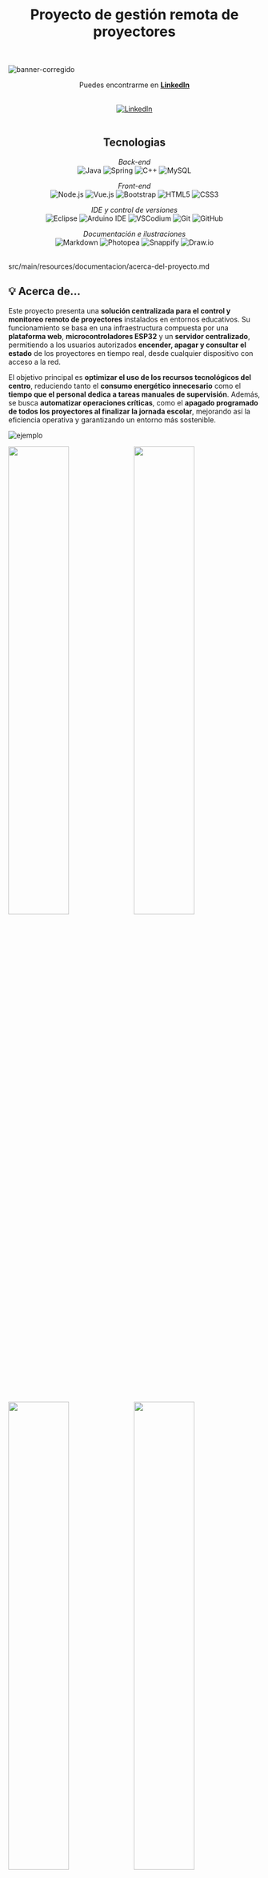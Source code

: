 <div align="center">
<h1> Proyecto de gestión remota de proyectores </h1>
</div>
<br/>

![banner-corregido](https://github.com/user-attachments/assets/db515377-2754-4fdd-83db-1a20e69eea94)

   
<div align="center">
Puedes encontrarme en <a href="https://www.linkedin.com/in/jason-david-gianmoena-959195310/"><strong>LinkedIn</strong></a>
</div>

   <br/>


<p align="center">
<a href="https://www.linkedin.com/in/jason-david-gianmoena-959195310/"> 
<img src="https://img.shields.io/badge/-Jason_David_Gianmoena-blue?style=flat-square&logo=Linkedin&logoColor=white&link=https://www.linkedin.com/in/jason-david-gianmoena-959195310/" alt="LinkedIn">
</a>
   
<br/>
<br/>
   
<div align="center">
<h2>Tecnologias</h2>
   
*Back-end*   
![Java](https://img.shields.io/badge/java-%23ED8B00.svg?style=for-the-badge&logo=openjdk&logoColor=white) 
![Spring](https://img.shields.io/badge/spring-%236DB33F.svg?style=for-the-badge&logo=spring&logoColor=white) 
![C++](https://img.shields.io/badge/C++-00599C.svg?style=for-the-badge&logo=c%2B%2B&logoColor=white) 
![MySQL](https://img.shields.io/badge/mysql-4479A1.svg?style=for-the-badge&logo=mysql&logoColor=white)

</div>
<div align="center">
   
*Front-end*   
![Node.js](https://img.shields.io/badge/node.js-339933.svg?style=for-the-badge&logo=nodedotjs&logoColor=white) 
![Vue.js](https://img.shields.io/badge/vuejs-%2335495e.svg?style=for-the-badge&logo=vuedotjs&logoColor=%234FC08D) 
![Bootstrap](https://img.shields.io/badge/bootstrap-%238511FA.svg?style=for-the-badge&logo=bootstrap&logoColor=white) 
![HTML5](https://img.shields.io/badge/html5-%23E34F26.svg?style=for-the-badge&logo=html5&logoColor=white) 
![CSS3](https://img.shields.io/badge/css3-%231572B6.svg?style=for-the-badge&logo=css3&logoColor=white) 
</div>

<div align="center">
   
*IDE y control de versiones*   
![Eclipse](https://img.shields.io/badge/Eclipse-FE7A16.svg?style=for-the-badge&logo=Eclipse&logoColor=white) ![Arduino IDE](https://img.shields.io/badge/arduino%20ide-00979D.svg?style=for-the-badge&logo=arduino&logoColor=white) ![VSCodium](https://img.shields.io/badge/codium-2f3241.svg?style=for-the-badge&logo=vscodium&logoColor=white) ![Git](https://img.shields.io/badge/git-%23F05033.svg?style=for-the-badge&logo=git&logoColor=white)
![GitHub](https://img.shields.io/badge/github-%23121011.svg?style=for-the-badge&logo=github&logoColor=white) 

*Documentación e ilustraciones*   
![Markdown](https://img.shields.io/badge/markdown-000000.svg?style=for-the-badge&logo=markdown&logoColor=white) ![Photopea](https://img.shields.io/badge/Photopea-18A497?style=for-the-badge&logo=photopea&logoColor=white) ![Snappify](https://img.shields.io/badge/Snappify-9146FF?style=for-the-badge&logo=data:image/svg+xml;base64,PHN2ZyBmaWxsPSIjZmZmIiB2aWV3Qm94PSIwIDAgMzIgMzIiIHhtbG5zPSJodHRwOi8vd3d3LnczLm9yZy8yMDAwL3N2ZyI+PHBhdGggZD0iTTExLjEyIDIyLjA4YTEuNzEgMS43MSAwIDAgMS0xLjcyLTIuOTlsNy45LTQuNzVhMS43MiAxLjcyIDAgMCAxIDIuNTUgMS41NHY5LjVsLTcuOS00Ljc1eiIvPjxwYXRoIGQ9Ik0yMy42MyAxMC4zYTEuNzIgMS43MiAwIDAgMSAxLjcyIDIuOTlsLTcuOSAxLjc1YTEuNzEgMS43MSAwIDAgMS0yLjU1LTEuNTR2LTkuNWw3LjkgMS43NXoiLz48L3N2Zz4=&logoColor=white) ![Draw.io](https://img.shields.io/badge/Draw.io-F08705?style=for-the-badge&logo=diagramsdotnet&logoColor=white)

</div>

<br/>src/main/resources/documentacion/acerca-del-proyecto.md
<br/>

## 💡 Acerca de...
Este proyecto presenta una **solución centralizada para el control y monitoreo remoto de proyectores** instalados en entornos educativos. Su funcionamiento se basa en una infraestructura compuesta por una **plataforma web**, **microcontroladores ESP32** y un **servidor centralizado**, permitiendo a los usuarios autorizados **encender, apagar y consultar el estado** de los proyectores en tiempo real, desde cualquier dispositivo con acceso a la red.
   
El objetivo principal es **optimizar el uso de los recursos tecnológicos del centro**, reduciendo tanto el **consumo energético innecesario** como el **tiempo que el personal dedica a tareas manuales de supervisión**. Además, se busca **automatizar operaciones críticas**, como el **apagado programado de todos los proyectores al finalizar la jornada escolar**, mejorando así la eficiencia operativa y garantizando un entorno más sostenible.

![ejemplo](https://github.com/user-attachments/assets/9aadb661-e7f1-4a89-b2ff-a5681175123a)


<img width="49%" src="https://github.com/user-attachments/assets/65e12568-8fa5-49bf-95b9-5a482a166a2f" >

<img width="49%" src="https://github.com/user-attachments/assets/43f9b071-fd90-458c-a938-e9a66e1a9db0" >

<img width="49%" src="https://github.com/user-attachments/assets/3729ec60-c67d-47dc-ac73-04d198138ead" >

<img width="49%" src="https://github.com/user-attachments/assets/0bb85f3f-98d5-4ff7-a999-f1f9622e124b" >

</p>

<!--
# 🍀 Antes de comenzar...
¡Hola!   
Bienvenido a mi repositorio.    
Mi nombre es **Jason**, y puedes encontrarme en [LinkedIn](https://www.linkedin.com/in/jason-david-gianmoena-959195310/).

Este proyecto representa mi Trabajo de Fin de Ciclo para el grado de **Desarrollo de Aplicaciones Multiplataforma**. En él, he querido aplicar y consolidar muchos de los conocimientos adquiridos a lo largo de mi formación y mi aventura en el mundo de la tecnología.

**Aquí podrás encontrar:** 
- El desarrollo de un servidor en `Java` utilizando el `framework Spring Boot`.
- La configuración de un microcontrolador `ESP32` codificado en `C++ Arduino Flavour` que se comunica y trabaja en sincronía con dicho servidor.
- Gran parte de la documentación técnica que he ido generando durante el proceso de investigación y desarrollo.

>[!IMPORTANT]
>La mayoría de las imágenes que encontrarás aquí, así como las explicaciones de los conceptos tratados, han sido elaboradas por mí.
>Si detectas algún error, ya sea en las ilustraciones o en los textos, no dudes en hacérmelo saber. ¡Estaré encantado de corregirlo y mejorar la documentación con tu ayuda!
-->
       
<br/>

---

<!--   
# 📚 Índice
Este índice interactivo contiene enlaces directos a su sección específica. Para utilizarlo, selecciona el apartado al que quieres llegar y obten así una rápida y cómoda lectura.

  
1. [👋 Introducción](#introduccion)     
2. [📑 Descripción del Proyecto](#descripción-del-proyecto)  
   - [Componentes](#componentes)  
   - [Objetivos](#objetivos)  
   - [Funcionamiento General](#funcionamiento-general)  
3. [🛠️ Arquitectura y flujo de operaciones logicas](#detalles-tecnicos-y-funcionales)  
   - [Funcionamiento del Sistema](#funcionamiento-del-sistema)  
   - [Orden de Operaciones](#orden-de-operaciones)  
4. [🛢️ Esquema de Información de Base de Datos](#esquema)  
   - [Tablas del Sistema](#tablas)  
   - [Relaciones del Sistema](#relaciones-sistema)  
5. [🎨 Interfaz Gráfica y Roles de Usuario](#interfaz)  
   - [Roles de Usuario](#administrador)  
   - [Diseño Actual de la Interfaz](#diseño-actual-de-la-interfaz)  
6. [📡 Documentación API REST - Gestión Remota de Proyectores](#api-rest)  
   - [Controlador ProjectorRemoteAgentController](#projectorremoteagentcontroller)  
   - [Controlador ProjectorCommonsController](#projectorcommonscontroller)  
   - [Conmtrolador ProjectorAdminController](#projectoradmincontroller)  
7. [🧰 Hardware Especial - Microcontroladores y Módulos Añadidos](#hardware-especial)  
   - [ESP32 - Placa Principal](#esp32)  
   - [Convertidor RS232 a TTL](#rs232)  
   - [Módulo MicroSD SPI](#microsd)  
   - [Esquema de Conexión de Componentes](#esquema-de-conexion)  
   - [📌 Configuración Puerto RS232](#configuración-rs232)  
   - [📌 Configuración Módulo MicroSD SPI](#configuración-spi)
8. [📤 Carga de datos al servidor.](#carga-datos-servidor)

<br/>
 -->
<!--
<div align="center">   
   
  # 🎯 Introducción
</div>



En el **IES Jándula**, numerosos espacios como aulas, salas de conferencias y el auditorio están equipados con proyectores audiovisuales montados en el techo. La gran cantidad de estos dispositivos hace que su supervisión manual resulte ineficiente, demandando tiempo y esfuerzo tanto del profesorado como del personal administrativo.

Actualmente, el control de encendido y apagado se realiza mediante mandos a distancia de radiofrecuencia o infrarrojos, dependiendo del modelo. Esta solución presenta múltiples limitaciones: la pérdida de un mando puede dejar inoperativo un proyector durante días o semanas, afectando directamente la continuidad de las clases y, en consecuencia, la calidad de la enseñanza.

Además, la incertidumbre sobre si un proyector ha quedado encendido obliga al personal a recorrer físicamente las aulas para comprobarlo, lo que genera una pérdida de tiempo y un consumo energético innecesario.

<div align="center"> 
   
 ### 🚀 ¿Por qué este proyecto?
</div>

Este proyecto nace como respuesta a estos desafíos. Su objetivo es **centralizar y automatizar la gestión de los proyectores** del centro educativo mediante una plataforma web intuitiva y accesible. A través de esta solución:

- Un **cliente web** permite a los usuarios enviar órdenes con un solo clic.
- Un **servidor centralizado** se encarga de procesar las solicitudes y coordinar la comunicación.
- **Microcontroladores ESP32**, instalados junto a cada proyector, ejecutan las acciones correspondientes (encender, apagar, reportar estado).

![image](https://github.com/user-attachments/assets/f63f3abd-5990-4926-be60-a3fbe36e410d)

De esta forma, cualquier docente autorizado podrá controlar uno o varios proyectores desde su dispositivo, de forma **rápida, cómoda y remota**, sin necesidad de desplazarse ni depender de mandos físicos.



   
<div align="center">   

<br/>

<br/>

<br/>

-->
   
# 📌 Tabla de contenidos. 
</div>
<!-- En esta tabla encontrarás acceso a documentos que explican distintos aspectos del proyecto, tanto a nivel técnico como general. Cada sección incluye un enlace directo al documento correspondiente. 
<br/>
<br/>
-->

**ℹ️ Más información sobre el proyecto**  
En esta sección se explica en detalle el propósito del proyecto, así como sus objetivos y componentes fundamentales.  
🔹 [Ir a sección..](./src/main/resources/documentacion/acerca-del-proyecto.md)

**🛠️ Arquitectura general y flujo de operaciones**  
Esta sección describe la arquitectura de la aplicación, así como el flujo lógico de operaciones que ocurre durante el funcionamiento normal de los agentes, el servidor y los clientes.  
🔹 [Ir a sección..](./src/main/resources/documentacion/arquitectura-y-flujo.md)

**🛢️ Esquema de base de datos y tablas**  
Detalla el diseño del esquema de la base de datos, incluyendo la descripción de las tablas y sus relaciones.  
🔹 [Ir a sección..](./src/main/resources/documentacion/esquema-y-tablas.md)

**🎨 Interfaz gráfica de usuario (GUI)**  
Describe y explica la interfaz gráfica de la aplicación, mostrando las vistas y detallando sus funcionalidades y características.  
🔹 [Ir a sección..](./src/main/resources/documentacion/interfaz-grafica-y-roles.md)

**📡 Documentación de la API – Gestión remota de proyectores**  
Documenta los puntos de acceso de la API REST expuesta por el servidor Spring Boot para la gestión remota de proyectores.  
🔹 [Ir a sección..](./src/main/resources/documentacion/api-rest.md)

**🧰 Hardware especial – Microcontroladores y módulos adicionales**  
Describe el hardware especial utilizado en el proyecto, incluyendo sus fichas técnicas, la configuración de pines y los esquemas de conexión de los módulos integrados.  
🔹 [Ir a sección..](./src/main/resources/documentacion/hardware-especial.md)

**📟 Codificación y diagramas de flujo**  
En esta sección encontrarás explicaciones sobre las funciones contenidas en el fichero guión que configura el agente remoto asi como diagramas de flujo que ilustran su lógica.    
🔹 [Ir a sección..](./src/main/resources/documentacion/codificacion.md)

**📄 Instrucciones y notas de uso**  
En esta sección encontrarás instrucciones y notas importantes sobre cómo usar la aplicación y las reglas a seguir, tanto para su configuración inicial como para su uso en producción.  
🔹 [Ir a sección..](./src/main/resources/documentacion/instrucciones-de-uso.md)



   
<!--
<a name="introduccion"></a>
# 1. 👋 Introducción.
En el centro educativo IES Jándula, numerosas aulas, salas de conferencias, el auditorio y otros espacios habilitados están equipados con proyectores audiovisuales montados en el techo o cielo raso. Debido a la gran cantidad de estos dispositivos, supervisar su estado de funcionamiento de manera manual supone un desafío considerable y una gran inversión de tiempo para el profesorado y el personal administrativo.
   
Actualmente, el encendido y apagado de estos proyectores se realiza mediante mandos a distancia por radiofrecuencia o infrarrojos, según el modelo. Esto implica que, si un mando se extravía, el proyector quedaría inutilizable hasta que el centro apruebe la adquisición de un reemplazo para un mando compatible. Esta situación no solo limita la disponibilidad del equipo, sino que también dificulta la labor docente y, en consecuencia, puede afectar o impactar directamente la calidad de la enseñanza.

Además, cuando existe la duda de si un proyector ha quedado encendido, un docente debe recorrer las aulas para comprobarlo y apagarlo manualmente. Esto no solo supone una pérdida de tiempo para el profesorado y los administradores, sino que también puede derivar en un consumo innecesario de energía.

Para solucionar estos problemas, surge la necesidad de implementar un sistema de monitoreo y gestión remota de proyectores, que permita supervisar su estado en tiempo real y controlarlos de forma eficiente, optimizando así el uso de los recursos tecnológicos del centro.

<br/>
   
![image](https://github.com/user-attachments/assets/f63f3abd-5990-4926-be60-a3fbe36e410d)

<br/>

---
    
<a name="descripción-del-proyecto"></a>   
# 2. 📑 Descripción del proyecto.
Este proyecto tiene como objetivo desarrollar una solución para supervisar en tiempo real el estado de los proyectores y permitir su encendido y apagado de forma remota. Con esta implementación, se optimizará la gestión de estos dispositivos, se reducirá el consumo energético causado por olvidos y se facilitará el trabajo del personal autorizado.

## Componentes.
Para su desarrollo, el proyecto integra diversas tecnologías de hardware y software, entre las que destacan:
- **Servidor**: Implementado con Spring Boot, será el encargado de recibir y gestionar las solicitudes de los usuarios.
- **Microcontroladores ESP32**: Actuarán como agentes remotos, encargados de ejecutar las órdenes recuperadas desde el servidor.
- **Cliente web**: Desarrollado en Vue.js, servirá como interfaz para los usuarios autenticados y autorizados.

## Objetivos.
Los objetivos principales de este proyecto son:
**Centralizar la gestión de los proyectores:**
El proyecto proporcionará una plataforma central con acceso limitado desde la cual los usuarios podrán gestionar determinadas acciones para los proyectores, sin necesidad de estar en el mismo aula donde se encuentra el proyector.   
- **Proporcionar una visión global del estado de los proyectores asociados**, permitiendo un monitoreo eficiente. 
- **Facilitar la gestión remota mediante una interfaz intuitiva y fácil de usar**, que permita el envío de órdenes de encendido y apagado de manera rápida y sencilla.
- **Mejorar la eficiencia operativa del personal docente y administrativo**, eliminando la necesidad de revisar manualmente cada proyector.
- **Sentar las bases** para futuras mejoras y la posible expansión de funcionalidades según estas se presenten.

## Funcionamiento general.

<img src="https://github.com/user-attachments/assets/f1638125-b231-42a0-b0b4-7ee2a07666b2" alt="usuario" width="80px" align="right">

**1. Interacción del Usuario.**    
A través de la interfaz web, los usuarios podrán enviar órdenes para encender o apagar los proyectores registrados en la base de datos. Podrán decidir si seleccionar una o más unidades fisicas a las que hacer llegar la orden.   
    
<hr style="border:1px solid gray">
         
<img src="https://github.com/user-attachments/assets/b064e986-b389-418f-bb04-7e73a1241b4c" alt="usuario" width="80px" align="right">

**2. Procesamiento en el Servidor.**   
El servidor Spring Boot recibirá las solicitudes y verificará los permisos del usuario.     
Si la solicitud es válida, almacenará la orden en la base de datos para su posterior consulta y ejecución.   

    
<hr style="border: 1px solid #ccc;"/>

    

<img src="https://github.com/user-attachments/assets/8057fa84-2b9f-40ef-9284-a7779deb14ab" alt="usuario" width="80px" align="right">

**3. Ejecución por el Microcontrolador.**    
El ESP32 (Agente Remoto) consultará periódicamente la base de datos del servidor.   
Si hay tareas pendientes asociadas a su proyector, enviará la orden correspondiente al proyector para que este la ejecute.    
Una vez ejecutada la orden recibida, responderá con el resultado de la operación.    
    
Gracias a este sistema, se logrará una gestión eficiente y automatizada de los proyectores, asegurando su uso óptimo y evitando consumos innecesarios de energía.

<br/>

--->

   <!-- 
<a name="detalles-tecnicos-y-funcionales"></a>   
# 3. 🛠️ Arquitectura y flujo de operaciones logicas.
## Funcionamiento del sistema.
La arquitectura utilizada en el desarrollo del proyecto sigue un modelo cliente-servidor, que para fines ilustrativos se puede dividir en dos partes o `lados´:

1. **Lado usuario:** Aquí se presenta la interfaz gráfica web, donde los usuarios pueden seleccionar la unidad física a la que desean enviar una tarea (un proyector específico ubicado en un aula) y definir la tarea a ejecutar. Una vez registrada, la tarea se almacena en la base de datos del servidor junto con información relevante, como la fecha de solicitud, el usuario que la registró, la instrucción deseada y el modelo del proyector en cuestión.

2. **Lado agente remoto (microcontrolador):** Periódicamente, el agente remoto asociado a cada proyector consulta la API del microservicio para verificar si hay tareas pendientes para él en la cola de ejecución. Si existen tareas asignadas, el servidor responde enviando la instrucción correspondiente según el modelo del proyector. El microcontrolador recibe la instrucción, la transmite al proyector a través de su interfaz de comunicación, y éste la ejecuta.

Además, el sistema incluye un mecanismo de actualización del estado de las tareas, que no se detalla en esta explicación y será abordado más adelante.

![image](https://github.com/user-attachments/assets/c8482c0b-a148-4e50-bc02-ba7a3e1c8846)

---

## Orden de operaciones.
En el siguiente diagrama se representa el orden de operaciones en el flujo de trabajo de los clientes, servidor y agente remoto.
    
1. Un usuario autenticado en el sistema envía una solicitud para ejecutar una acción en un proyector específico.
2. El servidor almacena la solicitud en la base de datos, dentro de la tabla "Servidor Evento".
3. Periódicamente, un agente remoto consulta al servidor en busca de nuevas tareas.
4. El servidor verifica la base de datos y, si existen eventos pendientes para el proyector en cuestión, recupera los datos de la instrucción.
5. Luego, el servidor formatea la instrucción y la envía al agente remoto.
6. El agente remoto recibe la instrucción y la convierte a un formato compatible con el proyector, enviándosela.
7. Según la respuesta del proyector, el agente remoto envía una actualización de estado al servidor.
8. Finalmente, el servidor actualiza el estado del evento en la tabla "Servidor Evento".    
   
![imagen](https://github.com/user-attachments/assets/b9ad96ac-6823-4789-9111-cc401183c552)

-->
<!--
<a name="esquema"></a>   
# 4. Esquema de información de base de datos.
En esta sección se describe el sistema de información utilizado en el proyecto para la gestión y control remoto de proyectores en el centro, utilizando una arquitectura basada en eventos.

**Diseño inicial**.   
Aunque este diseño inicial no es el que finalmente se ha implementado, sirve para entender el funcionamiento general del sistema, el cual luego se simplificó en el modelo que se describe a continuación.

<p align="center">
  <img src="https://github.com/user-attachments/assets/afabca63-7e8b-44a2-9f1a-52c682dd4ab7" alt="esquema">
</p>

**Diseño final simplificado**.    
Este esquema simplificado permite gestionar proyectores de manera eficiente, asegurando un control centralizado y un historial detallado de las acciones realizadas. 
    
<p align="center">
   <img src="https://github.com/user-attachments/assets/fb395e7f-1bce-4257-94a9-b37ee9aa9ea6" alt="esquema">
</p>

![imagen](https://github.com/user-attachments/assets/d1f32038-b1ad-44b7-b6d2-f8507ed0724b)

---
<a name="tablas"></a> 
## :card_index: **Tabla `Projector`**  
<img width=240px src="https://github.com/user-attachments/assets/0e458134-ac0c-4830-b1ef-1e426030550e" alt="proyectores" align="right">
    
Representa una unidad física de proyector dentro del centro educativo.  

### **Campos:**  
- `classroom` (**PK**) → Identificador único del aula donde se encuentra el proyector.  
- `floor` → Planta en la que se encuentra el aula.  
- `model` → Modelo del proyector instalado.
- `projector` → Representa el estado de "Encendido" o "Apagado" del proyector.

### **Relaciones:**  
- Relación **uno a muchos** con `ServerEvent`, permitiendo registrar eventos asociados a cada proyector.  

🗒️ **Descripción:**  
Cada aula tiene un solo proyector, identificado de manera única por el aula donde está instalado.  

---

## :card_index: **Tabla `Command`**  
<img width=240px src="https://github.com/user-attachments/assets/40cea64f-8e3f-467f-97e3-e24458399989" alt="comandos" align="right">

Almacena las instrucciones necesarias para interactuar con los proyectores.  

### **Campos:**  
- `modelName` (**PK**) → Modelo del proyector al que aplica el comando.  
- `action` (**PK**) → Acción que se desea ejecutar (encender, apagar, cambiar fuente, etc.).  
- `command` → Código de la instrucción que debe enviarse al dispositivo.  

### **Relaciones:**  
- Relación **uno a muchos** con `ServerEvent`, permitiendo registrar eventos asociados a cada comando ejecutado.  

🗒️ **Descripción:**  
Permite mapear cada modelo de proyector con sus respectivas acciones y las instrucciones necesarias para ejecutarlas.  

---

## :card_index: **Tabla `ServerEvent`**  
<img width=240px src="https://github.com/user-attachments/assets/a787179b-b319-43ba-8ec6-31c13243227b" alt="eventos" align="right">


Registra las solicitudes de los usuarios para ejecutar comandos sobre los proyectores. 

### **Campos:**  
- `eventId` (**PK**) → Identificador único del evento.  
- `command` (**FK**) → Comando asociado a la acción solicitada.  
- `projector` (**FK**) → Proyector sobre el cual se ejecuta la acción.  
- `user` → Usuario autor que ha realizado la solicitud.  
- `dateTime` → Fecha y hora en que se registró la solicitud.  
- `actionStatus` → Estado de la solicitud ([ver sección estados](#clipboard-posibles-estados-de-los-eventos)).  

### **Relaciones:**  
- Relación **muchos a uno** con `Command` (cada evento está asociado con un comando específico).  
- Relación **muchos a uno** con `Projector` (cada evento está asociado a un proyector específico).  

🗒️ **Descripción:**  
Esta tabla actúa como un 'buffer' de eventos. Es una tabla intermedia que se ve afectada por el borrado de registros de las tablas **`Command`** y **`Actions`**. Su objetivo es formar el registro que luego viene copiado en la tabla **`Server Event History`**.  

**Posibles estados de los eventos**  
Los eventos que el servidor gestiona pueden darse en 5 posibles estados distintos.  
- **PENDING**: La acción ha sido creada, pero no enviada.  
- **SERVED**: La acción ha sido enviada al proyector.  
- **EXECUTED**: La acción se ejecutó correctamente.  
- **CANCELED**: La solicitud fue cancelada antes de ejecutarse.  
- **ERROR**: Ocurrió un error en la ejecución de la acción.  

---

## :card_index: **Tabla `ServerEventHistory`**  
<img width=240px src="https://github.com/user-attachments/assets/4ee8c396-4d07-48e3-aff4-f6d067a64e2d" alt="historial" align="right">


Almacena las ordenes que son servidas a los agentes remotos. Es la tabla que contiene los registros que realmente cuentan.

### **Campos:**  
- `eventId` (**PK**) → Identificador único del evento.
- `accion` → Nombre de la acción a realizar.
- `actionStatus` → Estado de la solicitud ([ver sección estados](#clipboard-posibles-estados-de-los-eventos)).
- `classroom` → Aula en la que se encuentra el proyector.
- `command` → Comando asociado a la acción solicitada.
- `dateTime` → Fecha y hora en que se registró la solicitud.
- `floor` → Planta donde se encuentra el aula.
- `model_name` → Nombre del modelo del proyector. 
- `user` → Usuario autor que ha realizado la solicitud.  

🗒️ **Descripción:**  
Esta tabla actúa como una cola de eventos para gestionar la ejecución de acciones sobre los proyectores. Es la tabla desde la cual se recuperan las tareas de los microcontroladores y donde vendrán realmente actualizados. Es la tabla cuyos registros son visibles a los usuarios desde el front web. Su objetivo es almacenar, recuperar, mostrar y actualizar los registros que vienen servidos a los agentes remotos.

---

<a name="relaciones-sistema"></a>   
## :left_right_arrow: **Relaciones del Sistema**  
- `Projector` se relaciona con `ServerEvent` a través del aula (`classroom`).  
- `Command` se relaciona con `ServerEvent` mediante `modelName` y `action`.  
- `ServerEvent` gestiona las interacciones entre `Projector` y `Command`.  

>[!IMPORTANT]
> Aunque la tabla `ServerEventHistory` no tiene una relación directa con `ServerEvent`, su contenido depende completamente de esta última a nivel programático. Cada vez que se inserta un nuevo registro en `ServerEvent`, el servidor crea automáticamente una copia idéntica en `ServerEventHistory`.
>Sin embargo, si un registro de `ServerEvent` es eliminado, su correspondiente copia en `ServerEventHistory` permanece intacta. Esta estrategia permite conservar un historial de eventos registrado, independientemente de eliminaciones en cascada que puedan producirse desde las tablas `Command` o `Projector` hacia `ServerEvent`.
      
--- -->

<!--
<a name="interfaz"></a>   
# 5. 🎨 Interfaz Gráfica y Roles de Usuario
>[!NOTE]
>Aunque la interfaz gráfica es un proyecto independiente que queda fuera del alcance de este desarrollo y no está incluida en este repositorio, en esta sección se ofrecen algunos datos útiles sobre cómo el sistema está diseñado para integrarse con dicha interfaz.

La aplicación está pensada para ser utilizada por tres tipos de usuarios, cada uno con roles y permisos específicos:
    
<a name="administrador"></a>   
### 📋 Administrador.
El administrador tiene acceso a funcionalidades avanzadas para la gestión del sistema, como la carga de datos, la eliminación de registros y otras operaciones desde el panel de control.

<a name="usuario"></a>   
### 👱 Usuario
Los usuarios estándar disponen de las funcionalidades básicas de la aplicación, tales como el control remoto de los proyectores y la consulta del estado de los eventos.

<a name="agentes-remotos"></a>   
### 🛰️ Agentes remotos
Los agentes remotos (microcontroladores asociados a los proyectores) cuentan únicamente con permisos para consultar las tareas disponibles para su proyector asociado, recuperar parametros de configuración dinamicos y reportar al servidor el éxito o fallo de las instrucciones ejecutadas.

<a name="diseño-actual-de-la-interfaz"></a>   
## 🖌️ Diseño actual de la interfaz.
<table border="1" style="width: 100%; table-layout: fixed;">
  <thead>
    <tr>
      <th>DESCRIPCIÓN</th>
      <th>ACCESO</th>
      <th>IMAGEN</th>
    </tr>
  </thead>
  <tbody>
    <tr>
      <td style="padding: 10px; vertical-align: top;">
        <strong>Panel de control remoto & historial de eventos</strong><br>
      Esta vista permite al administrador y al usuario gestionar el envío de órdenes a los proyectores del centro. Se pueden filtrar por ubicación y modelo, seleccionar proyectores y enviar órdenes (con un intervalo mínimo de 20 segundos). Además, se muestra un historial de eventos con su estado actual, junto con herramientas de búsqueda y paginación para facilitar la navegación.
      </td>
      <td style="text-align: center; vertical-align: top;">Administrador<br/>Usuario</td>
      <td style="text-align: center;">
        <a href="https://github.com/user-attachments/assets/8f888cc9-3110-4461-a947-c005eeef7761" target="_blank">
          <img src="https://github.com/user-attachments/assets/8f888cc9-3110-4461-a947-c005eeef7761" alt="Control Remoto">
        </a>
      </td>
    </tr>
    <tr>
      <td style="padding: 10px; vertical-align: top;">
        <strong>Panel de administración</strong><br>
        En esta vista, el administrador podrá gestionar la carga de datos por ficheros CSV y eliminación de registros del servidor, así como acceder a una vista rápida del estado de los eventos y la cantidad total de registros activos.
      </td>
      <td style="text-align: center; vertical-align: top;">Administrador</td>
      <td style="text-align: center;">
        <a href="https://github.com/user-attachments/assets/ee8d4575-7c86-4abe-bd53-643ff9048670" target="_blank">
          <img src="https://github.com/user-attachments/assets/ee8d4575-7c86-4abe-bd53-643ff9048670" alt="Administración">
        </a>
      </td>
       </tr>
      </tbody>
</table>


>[!TIP]
>Pincha en la imagen para ampliarla.</p>

-->
<!--
<a name="api-rest"></a>   
# 6. 📡 Documentación API REST - Gestión Remota de Proyectores
Esta sección describe los endpoints disponibles del servidor backend desarrollado en Spring Boot para la gestión remota de proyectores.
   
---
   
<a name="ProjectorRemoteAgentController"></a>   
## 1. ProjectorRemoteAgentController
Endpoints exclusivos para los agentes remotos (ESP32).
   
### 🔵 `GET /projectors/server-events`
- **Descripción**: Devuelve la acción a ejecutar por un proyector.
- **Parámetros requeridos**:
  - `aula` (string): Identificador del aula.
  - `estado` (string): Estado del proyector en el momento de realizar la petición.
- **Acceso**: Cliente Proyector
- **Respuestas**:
  - `200 OK`: Acción encontrada
  - `204 No Content`: Sin acción
  - `404 Not Found`: Proyector no registrado
  - `500 Internal Server Error`: Error interno
   
---
   
### 🟡 `PUT /projectors/server-events`
- **Descripción**: Actualiza el estado de un evento.
- **Parámetros requeridos**:
  - `eventId` (string): Id del evento a actualizar.
  - `classroom` (string): Aula en la que se encuentra el proyector.
  - `rarc` (string): Remote Agent Response Code - Codigo que el proyector proporciona al Agente Remoto.
- **Acceso**: Cliente Proyector
- **Respuestas**:
  - `200 OK`: Éxito
  - `404 Not Found`: Evento no encontrado
  - `500 Internal Server Error`: Error interno
 
### 🔵 `GET /projectors/config-params`
- **Descripción**: Permite recuperar parametros de configuración en modo dinamico y adaptable en futuro a las necesidades del agente remoto o proyector.
- **Parámetros requeridos**:
  - `projectorClassroom` (string): Aula en la que se encuentra el proyector.
- **Acceso**: Cliente Proyector
- **Respuestas**:
  - `200 OK`: Éxito
  - `404 Not Found`: Evento no encontrado
  - `500 Internal Server Error`: Error interno

---

<a name="ProjectorCommonsController"></a>   
## 2. ProjectorCommonsController

Endpoints compartidos por administradores y usuarios.

### 🟢 `POST /projectors/server-events`
- **Descripción**: Obtiene eventos del servidor filtrados.
- **Cuerpo**: `EventFilterObject`
- **Respuestas**: `200 OK`

#### 🔸 EventFilterObject

Objeto de transferencia de datos (DTO) utilizado para filtrar eventos del servidor. Representa el conjunto de criterios por los cuales los eventos pueden ser ordenados o filtrados en la página.

| Campo         | Tipo           | Descripción                             |
|---------------|----------------|---------------------------------------|
| eventId       | Long           | ID único del evento (por ejemplo, "1"). |
| actionName    | String         | Acción que debe realizar el evento.    |
| modelName     | String         | Modelo del proyector involucrado.      |
| classroomName | String         | Aula donde ocurre el evento.            |
| floorName     | String         | Piso donde ocurre el evento.            |
| user          | String         | Usuario que originó el evento.          |
| dateTime      | LocalDateTime  | Fecha y hora de creación del evento.   |
| actionStatus  | String         | Estado del evento.                      |

---

### 🟢 `POST /projectors/server-events-batch`
- **Descripción**: Crea múltiples eventos.
- **Cuerpo**: `ServerEventBatchDto`
- **Respuestas**:
  - `201 Created`
  - `400 Bad Request`
  - `500 Internal Server Error`

#### 🔸 ServerEventBatchDto

Objeto de transferencia de datos (DTO) utilizado para crear un evento en el servidor para una acción sobre una lista dada de proyectores. Simplifica la solicitud y el proceso de creación del evento en el servidor.

| Campo         | Tipo                | Descripción                                           |
|---------------|---------------------|-------------------------------------------------------|
| action        | String              | Acción que se realizará. Se refiere a la instrucción específica para cada proyector. |
| projectorList | List<ProjectorDto>   | Lista de proyectores a los que se enviará la acción. |

---

### 🔵 `GET /projectors/projector-models`
- **Descripción**: Lista todos los modelos de proyectores.
- **Respuestas**:
  - `200 OK`
  - `500 Internal Server Error`

---

### 🔵 `GET /projectors/floors`
- **Descripción**: Lista todas las plantas.
- **Respuestas**:
  - `200 OK`
  - `204 No Content`
  - `500 Internal Server Error`

---

### 🔵 `GET /projectors/event-states`
- **Descripción**: Devuelve todos los estados posibles de un evento.
- **Respuestas**: `200 OK`

---

### 🔵 `GET /projectors/classrooms`
- **Descripción**: Lista aulas de una planta específica.
- **Parámetros**: `floor` (string)
- **Respuestas**:
  - `200 OK`
  - `204 No Content`
  - `500 Internal Server Error`

---

### 🔵 `GET /projectors/actions`
- **Descripción**: Lista las acciones disponibles.
- **Respuestas**:
  - `200 OK`
  - `500 Internal Server Error`

---

<a name="ProjectorAdminController"></a>   
## 3. ProjectorAdminController

Endpoints exclusivos para el rol administrador.

### 🟢 `POST /projectors/parse-multifile`
- **Descripción**: Carga archivos CSV con comandos y proyectores.// Llama la activity.
startActivity(intent)
- **Parámetros**: `projectorsFile`, `commandsFile` (multipart/form-data)
- **Respuestas**:
  - `200 OK`
  - `500 Internal Server Error`

---

### 🟢 `POST /projectors/commands-page`
- **Descripción**: Lista comandos con filtros opcionales.
- **Parámetros**:
  - `modelName` (opcional)
  - `action` (opcional)
- **Respuestas**:
  - `200 OK`
  - `400 Bad Request`
  - `500 Internal Server Error`

---

### 🟢 `POST /projectors/actions-page`
- **Descripción**: Devuelve acciones paginadas.
- **Respuestas**:
  - `200 OK`
  - `500 Internal Server Error`

---

### 🔵 `GET /projectors/projectors`
- **Descripción**: Lista proyectores paginados y filtrados.
- **Parámetros**:
  - `criteria`, `classroom`, `floor`, `model` (opcional)
- **Respuestas**:
  - `200 OK`
  - `500 Internal Server Error`

---

### 🔴 `DELETE /projectors/projectors`
- **Descripción**: Elimina proyectores seleccionados.
- **Cuerpo**: Lista de `ProjectorInfoDto`
- **Respuestas**:
  - `200 OK`
  - `500 Internal Server Error`

#### 🔸ProjectorInfoDto

Objeto de transferencia de datos (DTO) que representa información de un proyector. Proporciona una representación simplificada de la entidad proyector y sus detalles asociados. Usado para devolver resultados paginados.

| Campo     | Tipo   | Descripción                              |
|-----------|--------|------------------------------------------|
| model     | String | Modelo del proyector.                    |
| classroom | String | Aula donde se encuentra el proyector.   |
| floorname | String | Nombre del piso donde está ubicado el proyector. |

---

### 🔵 `GET /projectors/general-overview`
- **Descripción**: Devuelve conteo general registros del sistema.
- **Respuestas**:
  - `200 OK`
  - `500 Internal Server Error`

---

### 🔵 `GET /projectors/events-overview`
- **Descripción**: Devuelve estadísticas generales de eventos.
- **Respuestas**:
  - `200 OK`
  - `500 Internal Server Error`

---

### 🔴 `DELETE /projectors/actions`
- **Descripción**: Elimina acciones en lote.
- **Cuerpo**: Lista de `ActionDto`
- **Respuestas**:
  - `200 OK`
  - `400 Bad Request`
  - `500 Internal Server Error`

#### 🔸 ActionDto

Objeto de transferencia de datos (DTO) que representa una acción. Proporciona una representación simplificada de la entidad Action para su uso en el frontend.

| Campo      | Tipo   | Descripción                  |
|------------|--------|------------------------------|
| actionName | String | Nombre de la acción.          |

---

### 🔴 `DELETE /projectors/projectors-all`
- **Descripción**: Elimina todos los proyectores registrados.
- **Respuestas**:
  - `200 OK`
  - `500 Internal Server Error`

---

### 🔴 `DELETE /projectors/commands`
- **Descripción**: Elimina comandos específicos junto a sus eventos.
- **Cuerpo**: Lista de `CommandDto`
- **Respuestas**:
  - `200 OK`
  - `400 Bad Request`
  - `500 Internal Server Error`

#### 🔸 CommandDto

Objeto de transferencia de datos (DTO) que representa un comando. Proporciona una representación simplificada de la entidad comando para su uso en el frontend.

| Campo      | Tipo   | Descripción                                               |
|------------|--------|-----------------------------------------------------------|
| modelName  | String | Nombre del modelo del proyector al que pertenece el comando. |
| action     | String | Acción que realizará el comando.                           |
| command    | String | Instrucción literal, como un array de bytes o secuencia binaria. |

---

-->
<!--
<a name="hardware-especial"></a> 
# 7. 🧰 Hardware especial - Microcontroladores y modulos añadidos.
En esta sección, se ofrece una visión detallada del hardware utilizado en este proyecto, junto con observaciones relevantes recopiladas durante el proceso de desarrollo.
    
<a name="esp32"></a> 
## 📌 La placa principal - ESP32

La placa utilizada en el proyecto es una **Keyestudio ESP32-WROOM-32 Module Core Board**.  
La Keyestudio ESP32-WROOM-32 es una placa de desarrollo versátil diseñada para aplicaciones de IoT y hogares inteligentes. Integra el módulo ESP32-WROOM-32, que ofrece conectividad Wi-Fi y Bluetooth, y es compatible con el Arduino IDE.

**¿Qué lenguajes se pueden usar para desarrollar en esta placa?**  
El microcontrolador ESP32 se puede programar en varios lenguajes, dependiendo del entorno de desarrollo y del caso de uso.  
Entre las opciones más populares se encuentran:
- C / C++
- MicroPython
- JavaScript
- Lua
    
### 🔹 Especificaciones del Keyestudio ESP32-WROOM-32 XX0H32

Un aspecto importante a mencionar es que el ESP32 generalmente cuenta con un chip de memoria flash de 4MB integrado. Esta memoria flash se particiona para asignar espacio a diferentes propósitos: almacenamiento del programa (aplicación), SPIFFS (o LittleFS en el caso de este proyecto) para almacenamiento de archivos y, opcionalmente, una partición OTA para actualizaciones de firmware inalámbricas.

Es crucial configurar el esquema de particiones correctamente para asignar la cantidad adecuada de espacio a cada propósito, según las necesidades del proyecto.

<table>
    <tr>
        <th>Feature</th>
        <th>Details</th>
        <th>Images</th>
    </tr>
    <tr>
        <td>Microcontroller</td>
        <td>Módulo ESP-WROOM-32</td>
        <td rowspan="9"><img src="https://github.com/user-attachments/assets/7a27f529-b2a2-4130-9c9a-a6fa5d1f1406" alt="ESP32 Front View"></td>
    </tr>
    <tr>
        <td>USB to Serial Port Chip</td>
        <td>CP2102-GMR</td>
    </tr>
    <tr>
        <td>Operating Voltage</td>
        <td>DC 5V</td>
    </tr>
    <tr>
        <td>Operating Current</td>
        <td>80mA (promedio)</td>
    </tr>
    <tr>
        <td>Current Supply</td>
        <td>500mA (mínimo)</td>
    </tr>
    <tr>
        <td>Operating Temperature Range</td>
        <td>-40℃ ~ +85℃</td>
    </tr>
    <tr>
        <td>WiFi Mode</td>
        <td>Station / SoftAP / SoftAP+Station / P2P</td>
    </tr>
    <tr>
        <td>WiFi Protocol</td>
        <td>802.11 b/g/n/e/i (hasta 150 Mbps)</td>
    </tr>
    <tr>
        <td>WiFi Frequency Range</td>
        <td>2.4 GHz ~ 2.5 GHz</td>
    </tr>
    <tr>
        <td>Bluetooth Protocol</td>
        <td>Compatible con Bluetooth v4.2 BR/EDR y BLE</td>
        <td rowspan="8"><img src="https://github.com/user-attachments/assets/ded84c16-4fc8-44f1-9782-d8fbb186db21" alt="ESP32 Back View"></td>
    </tr>
    <tr>
        <td>Dimensions</td>
        <td>55mm*26mm*13mm</td>
    </tr>
    <tr>
        <td>Weight</td>
        <td>9.3g</td>
    </tr>
    <tr>
        <td>GPIO Pins</td>
        <td>34 (algunos con soporte ADC/DAC)</td>
    </tr>
    <tr>
        <td>ADC Channels</td>
        <td>18</td>
    </tr>
    <tr>
        <td>DAC Channels</td>
        <td>2</td>
    </tr>
    <tr>
        <td>PWM Channels</td>
        <td>Múltiples</td>
    </tr>
    <tr>
        <td>I2C / SPI / UART</td>
        <td>Sí (múltiples)</td>
    </tr>
</table>

![imagen](https://github.com/user-attachments/assets/7390d1e3-e9a5-4d1f-b9ea-9e96863f41ca)
    
---
       
<a name="rs232"></a> 
## 📌 La interfaz de comunicación - Convertidor RS232 a TTL

Un **convertidor RS232 a TTL** es un dispositivo utilizado para conectar dos tipos de protocolos de comunicación serial: **RS232** y **TTL (Transistor-Transistor Logic)**.  
Estos protocolos operan a diferentes niveles de voltaje y requieren conversión para comunicarse correctamente.

**Este dispositivo fue esencial en este proyecto para permitir la comunicación entre el ESP32 y el proyector que debía ser controlado.**  
El convertidor RS232 a TTL ajusta los niveles de voltaje de las señales RS232 a niveles compatibles con TTL y viceversa, permitiendo la comunicación fiable entre dispositivos con diferentes estándares.

<p>
     <img align="right" src="https://github.com/user-attachments/assets/2f611e96-63cf-4b75-9c10-582fe3969af4">
</p>

### Diferencias entre RS232 y TTL:

1. **RS232**:
   - Estándar clásico utilizado en la comunicación entre dispositivos como PCs, módems o impresoras.
   - Utiliza **voltajes altos** (±12V).
   - Lógica “1” = +12V, lógica “0” = -12V.

2. **TTL**:
   - Estándar lógico usado en sistemas embebidos y microcontroladores.
   - Usa **niveles bajos de voltaje** (0V = “0”, 3.3V o 5V = “1”).
   - Muy común en dispositivos modernos como el ESP32.

### Características destacadas:

- **Conversión RS232 a TTL**: Ajusta los niveles de voltaje entre ambos estándares.
- **Bidireccional**: Permite enviar y recibir datos.
- **Level shifting**: Asegura compatibilidad entre señales de diferente voltaje.

> [!Note]  
> Mi unidad específica cuenta con un chip **MAX3232 ESE+2416**, encargado de convertir los niveles de voltaje entre RS232 y TTL, garantizando una comunicación fiable con el proyector.  
> La distribución de pines en mi unidad se puede observar en la siguiente imagen:
   
![rs232](https://github.com/user-attachments/assets/2f9f8a77-e7d4-4c15-86b1-3b8c20906e02)
   
![rs232](https://github.com/user-attachments/assets/3cce1348-7e50-454f-9153-d7c20fea84fa)
    
---
    
<a name="microsd"></a> 
## 📌 Almacenamiento externo - Módulo MicroSD

Este módulo es ideal para agregar almacenamiento masivo al proyecto, permitiendo guardar y recuperar datos desde una tarjeta MicroSD.  
Está diseñado para usarse con microcontroladores y se comunica mediante una interfaz SPI (Serial Peripheral Interface) de 4 pines, ampliamente soportada por plataformas embebidas como el ESP32.

El módulo se conecta al ESP32 utilizando los pines SPI predeterminados.  
**Cada pin está claramente etiquetado, lo que facilita su conexión**, especialmente si se consulta la documentación del fabricante.

**Tanto el módulo como el ESP32 operan a 3.3V**, por lo que **no se requiere un adaptador de niveles de voltaje** (level shifter).

Este módulo es un **LC Technology MicroSD Module**, ampliamente utilizado y confiable, compatible con la mayoría de proyectos de tarjetas MicroSD.

> [!NOTE]  
> El módulo y el ESP32 operan ambos a 3.3V, por lo tanto no es necesario usar un adaptador de niveles (level shifter), lo cual sí suele ser necesario con otros microcontroladores como Arduino UNO.

<table>
  <tr>
    <th>MicroSD Card Module</th>
    <th>ESP32</th>
    <th>Top side</th>
    <th>Bottom side</th>
  </tr>
  <tr>
    <td>3V3</td>
    <td>3.3V</td>
    <td rowspan="6"><img src="https://github.com/user-attachments/assets/2d517703-273e-46cf-9843-b3f56b074c7a" alt="Image 1" width="300"></td>
    <td rowspan="6"><img src="https://github.com/user-attachments/assets/b9d3420f-26ef-4e08-9700-2a3ea5d3ee13" alt="Image 2" width="300"></td>
  </tr>
  <tr>
    <td>CS</td>
    <td>GPIO 5</td>
  </tr>
  <tr>
    <td>MOSI</td>
    <td>GPIO 23</td>
  </tr>
  <tr>
    <td>CLK</td>
    <td>GPIO 18</td>
  </tr>
  <tr>
    <td>MISO</td>
    <td>GPIO 19</td>
  </tr>
  <tr>
    <td>GND</td>
    <td>GND</td>
  </tr>
</table>
    
<a name="esquema-de-conexion"></a>    
## 📌 Esquema de conexión de componentes.
A continuación se muestra el esquema de conexión de los elementos conectados al ESP32.

### 🔹 Conexión de transceptor RS232 - Max 3232

<table>
     <tr>
          <td>
               Para enviar una señal desde un ESP32 a un dispositivo RS232, es necesario hacer coincidir la configuración de comunicación (velocidad en baudios, bits de datos, bits de parada) y asegurar que el la conexión a pines sea correcta. Dado que el ESP32 utiliza lógica de 3.3V y el RS232 utiliza niveles de voltaje más altos (±12V), debemos usar un convertidor de nivel o un convertidor de RS232 a TTL (como un <strong>MAX3232</strong>) para conectar ambos de forma segura y evitar dañar el ESP32.
          </td>
          <td width="250px">  <sub><p>Pincha para agrandar.</p><sub>
               <img align="right" src="https://github.com/user-attachments/assets/ee8df342-79c8-4e29-a25b-4f374f9fa3a2">
          </td>
     </tr>
</table>
   
---
    
### 🔹 Conexión de módulo Micro SD SPI

<table>
     <tr>
          <td>
El módulo lector de tarjetas Micro SD se comunica utilizando el protocolo de comunicación SPI ( Serial Peripheral Interface ). Podemos conectarlo a nuestro microcontrolador utilizando los pines por defecto destinados a este protocolo.
          </td>
          <td width="250px">  <sub><p>Pincha para agrandar.</p><sub>
               <img align="right" src="https://github.com/user-attachments/assets/57df47df-abae-4b8a-8825-c4d553268a1f">
          </td>
     </tr>
</table>
    
>[!CAUTION]
>Es posible re-asignar los pines pero no es recomendable ni necesario.
    
---

### 🔹 Indicadores led para pruebas en fase de desarrollo.
<table>
     <tr>
          <td>
Durante la fase de pruebas, el uso de indicadores LED resultó especialmente útil para visualizar el estado actual del programa en ejecución. Estos LEDs no están destinados para su uso en un entorno real, sino que fueron implementados exclusivamente para la etapa de desarrollo, con el objetivo de facilitar el proceso de depuración y verificar el correcto funcionamiento del código cargado en el microcontrolador.

En la versión final del programa, se han integrado cuatro LEDs con las siguientes funciones:

- LED Rojo: Parpadea mientras el agente intenta establecer una conexión con la red WiFi. Se apaga una vez que el proceso de conexión finaliza o se aborta. 


- LED Verde: Permanece encendido de forma continua cuando la conexión a la red se ha realizado con éxito.

- LED Azul: Se enciende de forma fija una vez que el sistema de archivos local ha sido montado correctamente.

- LED Blanco: Permanece encendido mientras la tarjeta SD está siendo utilizada por el microcontrolador.
          </td>
          <td width="250px">  <sub><p>Pincha para agrandar.</p><sub>
               <img align="right" src="https://github.com/user-attachments/assets/3fdcecec-5e09-48f7-acdf-073bc1d6f3a1">
          </td>
     </tr>
</table>
    
---
   
<a name="configuración-rs232"></a>    
## 📌 Configuración de las comunicaciones del puerto RS232.

Para enviar una señal desde un ESP32 a un dispositivo RS232, es necesario igualar los ajustes de comunicación (velocidad en baudios, bits de datos, bits de parada) y garantizar un cableado correcto. Dado que el ESP32 utiliza lógica de 3.3V y el RS232 utiliza niveles de voltaje más altos (±12V), se debe usar un convertidor de nivel o un convertidor de RS232 a TTL (como un MAX232) para interconectar ambos de manera segura y evitar dañar el ESP32.

**Entonces, ¿qué debemos hacer?**   
- Identificar los pines TX y RX en la placa para UART2.
- Recopilar información sobre la interfaz del dispositivo RS232.
- Asegurarnos de que nuestro módulo RS232 incluya un convertidor de nivel como el MAX232 o equivalente.
   
### 📍 0.1 - Identificar los pines TX y RX en la placa para UART2.

El RS232 debe conectarse a los pines TX y RX de la placa ESP32, cuyas ubicaciones pueden variar según el modelo específico. Para garantizar una conexión adecuada, es importante utilizar los pines UART correctos. Para la comunicación RS232, debemos usar UART2.

#### 🔸 ¿Qué son UART0, UART1 y UART2?

UART2 en el ESP32 es una de sus tres interfaces UART (Receptor-Transmisor Asíncrono Universal) disponibles, utilizadas para comunicación serie. Permite la transmisión y recepción de datos a través de los pines TX y RX, comúnmente utilizados para conectar periféricos como módulos GPS, sensores o adaptadores RS232. A diferencia de UART0 (usado para depuración) y UART1 (a menudo vinculado a operaciones de memoria flash), UART2 puede asignarse libremente a pines GPIO disponibles para aplicaciones personalizadas.

Los pines predeterminados para UART2 en el ESP32 son:

- **TX:** `Pin 17`
- **RX:** `Pin 16`
    
```c++
// Definiciones para la comunicación RS232.
#define txPinRS232 17  // Pin TX para RS232
#define rxPinRS232 16  // Pin RX para RS232
```

>[!IMPORTANT]
>Estos son los pines comúnmente utilizados para la comunicación UART2 en muchas placas ESP32 por defecto. Si estás utilizando un conjunto diferente de pines o los has reasignado, asegúrate de actualizar los números de pin correspondientes en el código.

**Imagen de referencia**   
![pinsOfInterestRS232](https://github.com/user-attachments/assets/b5001e0c-9e99-4562-a08e-230bf7694dca)

### 📍 0.2 - Recopilar información sobre la interfaz del dispositivo RS232.
Esta información es necesaria para configurar el protocolo de comunicación. La información necesaria es:

- Velocidad en baudios predeterminada.
- Bits de datos.
- Bits de paridad.
- Bits de parada.
   
En mi caso, para mi dispositivo específico, tengo la siguiente información proporcionada por el fabricante.

#### Comunicación RS232 con el Proyector
##### Líneas de Conexión

<table>
   <tr>
      <th>Señal</th>
      <th>Función</th>
   </tr>
   <tr>
      <td><b>RxD</b></td>
      <td>Recibe datos desde el computador externo</td>
   </tr>
   <tr>
      <td><b>TxD</b></td>
      <td>Transmite datos al computador externo</td>
   </tr>
   <tr>
      <td><b>GND</b></td>
      <td>Tierra para señales de datos</td>
   </tr>
</table>

##### Configuración del Puerto COM

<table>
   <tr>
      <th>Parámetro</th>
      <th>Valor</th>
   </tr>
   <tr>
      <td><b>Velocidad en Baudios (Predeterminada)</b></td>
      <td>9600</td>
   </tr>
   <tr>
      <td><b>Bits de Datos</b></td>
      <td>8</td>
   </tr>
   <tr>
      <td><b>Paridad</b></td>
      <td>Ninguna</td>
   </tr>
   <tr>
      <td><b>Bit de Parada</b></td>
      <td>1</td>
   </tr>
</table>

>[!Note]
>**¿Por qué es importante esta información?**
>Para establecer una conexión confiable y comunicarse adecuadamente con el dispositivo, necesitamos configurar parámetros clave de comunicación. Estos ajustes definen la velocidad y estructura del intercambio de datos, garantizando compatibilidad entre dispositivos.
>
>En el siguiente ejemplo:
>```c++
>mySerialPort.begin(9600, SERIAL_8N1, 16, 17); // (Velocidad en baudios, configuración, RX, TX)
>```

### 📍 0.3 - Conversión de Nivel Lógico
El ESP32 opera a lógica TTL de 3.3V, mientras que el RS232 opera a niveles lógicos de ±12V. Conectarlos directamente dañará el ESP32.

Para convertir los niveles de señal, utiliza un adaptador/módulo de RS232 a TTL, como:
- Módulo MAX232 (común y económico)
- Módulo SP3232 (mejor para lógica de 3.3V)

Estos módulos cambiarán los niveles de voltaje de manera segura.

>[!TIP]
>En mi caso, usaré un MAX232. Para verificar tu propio chip, inspecciona tu módulo, encuentra el chip instalado y toma nota de su nombre.
>
>![imagen](https://github.com/user-attachments/assets/f043ed6b-b8a6-4fc0-8619-04fa217aed6c)

##### 🔸 ¿Qué hace el MAX232?

El MAX232 se utiliza para convertir niveles de voltaje entre los estándares de comunicación serie TTL (Lógica Transistor-Transistor) y RS-232.
- Lógica TTL (0V y 5V o 3.3V): Utilizada por microcontroladores (como Arduino, PIC o AVR).
- Señales RS-232 (-12V a +12V o -10V a +10V): Utilizadas para puertos serie en PCs y otros dispositivos de comunicación.

**Cómo Funciona:**
- El MAX232 toma una fuente de alimentación de 5V y genera internamente los voltajes positivos y negativos más altos necesarios para la comunicación RS-232 mediante bombas de carga.
- Tiene condensadores incorporados (se necesitan externos en algunas versiones) para la conversión de voltaje.
- Proporciona dos drivers y dos receptores, lo que significa que puede manejar dos líneas de transmisión y dos de recepción.

### 📍 1 - Conexiones de cableado.

Después de identificar los pines para transmisión y recepción de datos, podemos proceder a cablear el transceptor a la placa ESP32.
Para conectar correctamente, consulta las anotaciones en el módulo. **`TX`** significa Transmisión y **`RX`** significa Recepción.

![srs232](https://github.com/user-attachments/assets/3cce1348-7e50-454f-9153-d7c20fea84fa)

>[!TIP]
>El esquema de colores común es el representado en la imagen.
>- Negro para Tierra (GND).
>- Rojo para VCC o positivo (3.3v del ESP32).
>- Amarillo (o Naranja) para Transmisión (TX).
>- Verde para Recepción (RX).

Conecta los cables a los pines designados según los pasos anteriores. En total, hay cuatro conexiones que deben realizarse: `+3.3v`, `GND`, `TX` y `RX`.

![circuito](https://github.com/user-attachments/assets/ee62e48a-1c9b-4037-a5cf-2968279c8803)

### 📍 2 - Configurar la variable en el programa.

Ahora es el momento de definir las sustituciones basadas en texto para los pines y configuraciones de puerto que hemos anotado hasta ahora.

```c++
// Biblioteca para comunicación RS232
#include <HardwareSerial.h>
// Definiciones para comunicación RS232.
#define txPinRS232 17  // Pin TX para RS232
#define rxPinRS232 16  // Pin RX para RS232
// Configuración de comunicación serie del proyector
#define projectorRate 9600  // Velocidad en baudios: 9600
// Bits de Datos: 8
// Paridad: Ninguna
// Bits de Parada: 1
```

### 📍 3 - Inicializar la clase HardwareSerial con un tipo UART.

La clase `HardwareSerial` permite utilizar los UARTs de hardware del ESP32.

```c++
// Usar UART2 en el ESP32
HardwareSerial mySerialPort(2);
```

>[!Note]
>UART (Receptor-Transmisor Asíncrono Universal) es un protocolo de comunicación serie utilizado en el ESP32 para permitir la comunicación entre dispositivos como sensores, microcontroladores y computadoras. Es una forma simple y eficiente de enviar y recibir datos sin requerir una señal de reloj.

**Explicación:**

El ESP32 tiene tres UARTs de hardware:
- UART0 → Se utiliza para depuración (Serial predeterminado).
- UART1 → Normalmente conectado a la memoria flash integrada (evita usarlo).
- UART2 → Disponible para uso general (mejor opción para comunicación RS232).

Por lo tanto, al usar `HardwareSerial mySerialPort(2);` le estoy indicando al ESP32 que use UART2 para comunicación serie.

Por defecto, UART2 está asignado a:
- TX → GPIO17
- RX → GPIO16

Sin embargo, estos pines se pueden cambiar usando:

```c++
mySerial.begin(9600, SERIAL_8N1, txPinRS232, rxPinRS232);  // RX en GPIO16, TX en GPIO17
```

### 📍 4 - Realizar un handshake si es necesario.

En este punto, el puerto de comunicación serie se ha inicializado, pero aún necesitas establecer una conexión con el dispositivo (por ejemplo, un proyector). Esto generalmente implica enviar un "handshake" inicial o algún comando para verificar que la conexión está activa. En mi caso específico, no es necesario un handshake ya que el dispositivo no lo requiere.

### 📍 5 - Enviar datos al puerto.
Para enviar datos desde el ESP32 al dispositivo RS232, puedes usar la función `print()`, `println()` o `write()`. Estas funciones te permiten enviar cadenas o arreglos de bytes sobre la comunicación serie.
        
>[!TIP]
>La comunicación RS232 se realiza típicamente utilizando arreglos de bytes (también conocidos como datos binarios sin procesar). Los datos se transmiten como una secuencia de bytes, donde cada byte representa 8 bits de información.
>Esto transmitirá el arreglo de btyes hexadecimales `byteArray` al dispositivo RS232.

##### 🔸 Para escribir un arreglo de bytes, utiliza las siguientes instrucciones.
Para escribir el arreglo de bytes para este comando:

<table border="1">
   <tr>
      <th>Comando</th>
      <th>Hexadecimal</th>
      <th>Descripción</th>
   </tr>
   <tr>
      <td>* 0 IR 001\r</td>
      <td>2A 20 30 20 49 52 20 30 30 31 0D</td>
      <td>Encender</td>
   </tr>
</table>

```c++
// Definir el arreglo de bytes que corresponde a tu comando
byte comando[] = {
0x2A, 0x20, 0x30, 0x20, 0x49, 0x52, 0x20, 0x30, 0x33, 0x32, 0x0D
};

// Almacena la longitud final del arreglo.
int numBytes = 11;

// Escribe al puerto los datos especificando su longitud (implementacion iterada del write normal).
rs232Port.write(byteArray, numBytes);
}
```
    
---
    
<a name="configuración-spi"></a>
## 📌 Configuración de la tarjeta MicroSD con interfaz SPI
El módulo de tarjeta microSD se comunica mediante el protocolo SPI (Serial Peripheral Interface). Puedes conectarlo al ESP32 usando los pines SPI predeterminados.

### 📍 1 - Conexión del módulo al ESP32
La conexión del módulo está etiquetada y podemos identificar fácilmente el pin correspondiente en la placa con la imagen de referencia del fabricante.

>[!CAUTION]
>Estos pines pueden reasignarse usando HSPI y VSPI; sin embargo, **no se recomienda** en la mayoría de casos debido a posibles diferencias en rendimiento, compatibilidad con librerías existentes y optimizaciones de hardware predeterminadas.

#### 🔹 Colores de cableado
En configuraciones típicas para comunicación SPI:
- **MISO**: Amarillo
- **MOSI**: Verde
- **CLK**: Azul
- **CS**: Morado o naranja

Estos códigos de color ayudan a distinguir las señales SPI, facilitando la conexión correcta entre dispositivos. Siempre verifica la codificación de colores de tus componentes específicos.

| Pin del módulo | ESP32       | Color cable |
|----------------|-------------|-------------|
| 3V3            | 3.3V        | 🔴 ROJO     |
| CS             | GPIO 5      | 🟣 MORADO   |
| MOSI           | GPIO 23     | 🟢 VERDE    |
| CLK            | GPIO 18     | 🔵 AZUL     |
| MISO           | GPIO 19     | 🟡 AMARILLO |
| GND            | GND         | ⚫ NEGRO    |

![Circuito MicroSD](https://github.com/user-attachments/assets/1e3681d9-4a9f-4154-be5e-87181af45af2)

### 📍 2 - Definición de pines
Define las conexiones en el programa usando sustituciones de texto:
```c++
// Definiciones para tarjeta SD
#define sdCardMOSI 23
#define sdCardMISO 19
#define sdCardClock 18
#define sdCardChipSelect 5
```

**Explicación de las funciones de los pines**    
<table border="1">
  <tr>
    <th>Pin del módulo MicroSD</th>
    <th>Pin ESP32</th>
    <th>Descripción</th>
  </tr>
  <tr>
    <td>3V3</td>
    <td>3.3V</td>
    <td>Alimenta el módulo con 3.3V. El módulo microSD opera a 3.3V y el ESP32 proporciona este voltaje.</td>
  </tr>
  <tr>
    <td>CS</td>
    <td>GPIO 5</td>
    <td>Chip Select (CS): Selecciona la tarjeta SD para comunicación. Cuando CS está en BAJO (LOW), el módulo está activo y listo para comunicarse.</td>
  </tr>
  <tr>
    <td>MOSI</td>
    <td>GPIO 23</td>
    <td>Master Out Slave In (MOSI): Línea de datos donde el maestro (ESP32) envía datos a la tarjeta microSD.</td>
  </tr>
  <tr>
    <td>CLK</td>
    <td>GPIO 18</td>
    <td>Clock (CLK): Proporciona la señal de reloj para sincronizar la transmisión de datos entre el ESP32 y la tarjeta microSD.</td>
  </tr>
  <tr>
    <td>MISO</td>
    <td>GPIO 19</td>
    <td>Master In Slave Out (MISO): Línea de datos donde la tarjeta microSD envía datos al maestro (ESP32).</td>
  </tr>
  <tr>
    <td>GND</td>
    <td>GND</td>
    <td>Tierra (GND): Conecta la tierra del módulo microSD a la tierra del ESP32 para completar el circuito.</td>
  </tr>
</table>
    
### 📍 3 - Probar conexión con script de prueba
El IDE de Arduino incluye varios ejemplos que muestran cómo manejar archivos en tarjetas microSD usando el ESP32. Ve a `Archivo > Ejemplos > SD(esp32) > SD_Test`, o copia el código del script de prueba más abajo.

>[!CAUTION]
> **La tarjeta debe estar formateada en FAT32** y se deben incluir las librerías relevantes. Estas librerías requieren componentes específicos instalados en el IDE de Arduino para funcionar correctamente, especialmente para la interfaz con tarjetas SD y el bus SPI.

#### Script de prueba. 
<details>
  <summary> 👉 Click aquí para mostrar. </summary>
      
   ```cpp
   /*
    * pin 1 - not used          |  Micro SD card     |
    * pin 2 - CS (SS)           |                   /
    * pin 3 - DI (MOSI)         |                  |__
    * pin 4 - VDD (3.3V)        |                    |
    * pin 5 - SCK (SCLK)        | 8 7 6 5 4 3 2 1   /
    * pin 6 - VSS (GND)         | ▄ ▄ ▄ ▄ ▄ ▄ ▄ ▄  /
    * pin 7 - DO (MISO)         | ▀ ▀ █ ▀ █ ▀ ▀ ▀ |
    * pin 8 - not used          |_________________|
    *                             ║ ║ ║ ║ ║ ║ ║ ║
    *                     ╔═══════╝ ║ ║ ║ ║ ║ ║ ╚═════════╗
    *                     ║         ║ ║ ║ ║ ║ ╚══════╗    ║
    *                     ║   ╔═════╝ ║ ║ ║ ╚═════╗  ║    ║
    * Connections for     ║   ║   ╔═══╩═║═║═══╗   ║  ║    ║
    * full-sized          ║   ║   ║   ╔═╝ ║   ║   ║  ║    ║
    * SD card             ║   ║   ║   ║   ║   ║   ║  ║    ║
    * Pin name         |  -  DO  VSS SCK VDD VSS DI CS    -  |
    * SD pin number    |  8   7   6   5   4   3   2   1   9 /
    *                  |                                  █/
    *                  |__▍___▊___█___█___█___█___█___█___/
    *
    * Note:  The SPI pins can be manually configured by using `SPI.begin(sck, miso, mosi, cs).`
    *        Alternatively, you can change the CS pin and use the other default settings by using `SD.begin(cs)`.
    *
    * +--------------+---------+-------+----------+----------+----------+----------+----------+
    * | SPI Pin Name | ESP8266 | ESP32 | ESP32‑S2 | ESP32‑S3 | ESP32‑C3 | ESP32‑C6 | ESP32‑H2 |
    * +==============+=========+=======+==========+==========+==========+==========+==========+
    * | CS (SS)      | GPIO15  | GPIO5 | GPIO34   | GPIO10   | GPIO7    | GPIO18   | GPIO0    |
    * +--------------+---------+-------+----------+----------+----------+----------+----------+
    * | DI (MOSI)    | GPIO13  | GPIO23| GPIO35   | GPIO11   | GPIO6    | GPIO19   | GPIO25   |
    * +--------------+---------+-------+----------+----------+----------+----------+----------+
    * | DO (MISO)    | GPIO12  | GPIO19| GPIO37   | GPIO13   | GPIO5    | GPIO20   | GPIO11   |
    * +--------------+---------+-------+----------+----------+----------+----------+----------+
    * | SCK (SCLK)   | GPIO14  | GPIO18| GPIO36   | GPIO12   | GPIO4    | GPIO21   | GPIO10   |
    * +--------------+---------+-------+----------+----------+----------+----------+----------+
    *
    * For more info see file README.md in this library or on URL:
    * https://github.com/espressif/arduino-esp32/tree/master/libraries/SD
    */
   
   #include "FS.h"
   #include "SD.h"
   #include "SPI.h"
   
   /*
   Uncomment and set up if you want to use custom pins for the SPI communication
   #define REASSIGN_PINS
   int sck = -1;
   int miso = -1;
   int mosi = -1;
   int cs = -1;
   */
   
   void listDir(fs::FS &fs, const char *dirname, uint8_t levels) {
     Serial.printf("Listing directory: %s\n", dirname);
   
     File root = fs.open(dirname);
     if (!root) {
       Serial.println("Failed to open directory");
       return;
     }
     if (!root.isDirectory()) {
       Serial.println("Not a directory");
       return;
     }
   
     File file = root.openNextFile();
     while (file) {<a name="custom_anchor_name"></a>
       if (file.isDirectory()) {
         Serial.print("  DIR : ");
         Serial.println(file.name());
         if (levels) {
           listDir(fs, file.path(), levels - 1);
         }
       } else {
         Serial.print("  FILE: ");
         Serial.print(file.name());
         Serial.print("  SIZE: ");
         Serial.println(file.size());
       }
       file = root.openNextFile();
     }
   }
   
   void createDir(fs::FS &fs, const char *path) {
     Serial.printf("Creating Dir: %s\n", path);
     if (fs.mkdir(path)) {
       Serial.println("Dir created");
     } else {
       Serial.println("mkdir failed");
     }
   }
   
   void removeDir(fs::FS &fs, const char *path) {
     Serial.printf("Removing Dir: %s\n", path);
     if (fs.rmdir(path)) {
       Serial.println("Dir removed");
     } else {
       Serial.println("rmdir failed");
     }
   }
   
   void readFile(fs::FS &fs, const char *path) {
     Serial.printf("Reading file: %s\n", path);
   
     File file = fs.open(path);
     if (!file) {
       Serial.println("Failed to open file for reading");
       return;
     }
   
     Serial.print("Read from file: ");
     while (file.available()) {
       Serial.write(file.read());
     }
     file.close();
   }
   
   void writeFile(fs::FS &fs, const char *path, const char *message) {
     Serial.printf("Writing file: %s\n", path);
   
     File file = fs.open(path, FILE_WRITE);
     if (!file) {
       Serial.println("Failed to open file for writing");
       return;
     }
     if (file.print(message)) {
       Serial.println("File written");
     } else {
       Serial.println("Write failed");
     }
     file.close();
   }
   
   void appendFile(fs::FS &fs, const char *path, const char *message) {
     Serial.printf("Appending to file: %s\n", path);
   
     File file = fs.open(path, FILE_APPEND);
     if (!file) {
       Serial.println("Failed to open file for appending");
       return;
     }
     if (file.print(message)) {
       Serial.println("Message appended");
     } else {
       Serial.println("Append failed");
     }
     file.close();
   }
   
   void renameFile(fs::FS &fs, const char *path1, const char *path2) {
     Serial.printf("Renaming file %s to %s\n", path1, path2);
     if (fs.rename(path1, path2)) {
       Serial.println("File renamed");
     } else {
       Serial.println("Rename failed");
     }
   }
   
   void deleteFile(fs::FS &fs, const char *path) {
     Serial.printf("Deleting file: %s\n", path);
     if (fs.remove(path)) {
       Serial.println("File deleted");
     } else {
       Serial.println("Delete failed");
     }
   }
   
   void testFileIO(fs::FS &fs, const char *path) {
     File file = fs.open(path);
     static uint8_t buf[512];
     size_t len = 0;
     uint32_t start = millis();
     uint32_t end = start;
     if (file) {
       len = file.size();
       size_t flen = len;
       start = millis();
       while (len) {
         size_t toRead = len;
         if (toRead > 512) {
           toRead = 512;
         }
         file.read(buf, toRead);
         len -= toRead;
       }
       end = millis() - start;
       Serial.printf("%u bytes read for %lu ms\n", flen, end);
       file.close();
     } else {
       Serial.println("Failed to open file for reading");
     }
   
     file = fs.open(path, FILE_WRITE);
     if (!file) {
       Serial.println("Failed to open file for writing");
       return;
     }
   
     size_t i;
     start = millis();
     for (i = 0; i < 2048; i++) {
       file.write(buf, 512);
     }
     end = millis() - start;
     Serial.printf("%u bytes written for %lu ms\n", 2048 * 512, end);
     file.close();
   }
   
   void setup() {
     Serial.begin(115200);
   
   #ifdef REASSIGN_PINS
     SPI.begin(sck, miso, mosi, cs);
     if (!SD.begin(cs)) {
   #else
     if (!SD.begin()) {
   #endif
       Serial.println("Card Mount Failed");
       return;
     }
     uint8_t cardType = SD.cardType();
   
     if (cardType == CARD_NONE) {
       Serial.println("No SD card attached");
       return;
     }
   
     Serial.print("SD Card Type: ");
     if (cardType == CARD_MMC) {
       Serial.println("MMC");
     } else if (cardType == CARD_SD) {
       Serial.println("SDSC");
     } else if (cardType == CARD_SDHC) {
       Serial.println("SDHC");
     } else {
       Serial.println("UNKNOWN");
     }
   
     uint64_t cardSize = SD.cardSize() / (1024 * 1024);
     Serial.printf("SD Card Size: %lluMB\n", cardSize);
   
     listDir(SD, "/", 0);
     createDir(SD, "/mydir");
     listDir(SD, "/", 0);
     removeDir(SD, "/mydir");
     listDir(SD, "/", 2);
     writeFile(SD, "/hello.txt", "Hello ");
     appendFile(SD, "/hello.txt", "World!\n");
     readFile(SD, "/hello.txt");
     deleteFile(SD, "/foo.txt");
     renameFile(SD, "/hello.txt", "/foo.txt");
     readFile(SD, "/foo.txt");
     testFileIO(SD, "/test.txt");
     Serial.printf("Total space: %lluMB\n", SD.totalBytes() / (1024 * 1024));
     Serial.printf("Used space: %lluMB\n", SD.usedBytes() / (1024 * 1024));
   }
   
   void loop() {}
   
   ```
</details> 

-->
<!--
# 8. 📁 Carga de datos al servidor.
Para cargar datos en el servidor, el administrador dispone de un formulario sencillo donde debe subir dos archivos CSV. Estos archivos contienen toda la información necesaria para que el sistema pueda:
- 🆔 Identificar los proyectores
- 📍 Ubicarlos correctamente
- 🔎 Filtrarlos según distintos criterios
- 🔗 Relacionarlos con las instrucciones disponibles

>[!CAUTION]
>Para que el proceso funcione correctamente, los archivos deben estar configurados y formateados de manera precisa.

 En esta sección se describen las normas y observaciones esenciales que deben seguirse para que la carga de datos se realice con éxito y los archivos sean interpretados correctamente por el sistema.

---
<a name="carga-datos-servidor"></a>
Escribir seccion de carga de datos.

-->

---
Proyecto desarrollado, codificado y documentado por [David Jason Gianmoena](https://www.linkedin.com/in/jason-david-gianmoena-959195310/) bajo la supervisión de los docentes [Francisco Manuel Benitez Chico](https://www.linkedin.com/in/franciscobenitezchico/) y [Manuel Francisco Aparicio](https://www.linkedin.com/in/manuelfrancisco/) para su implementación en el centro [IES Jándula](https://blogsaverroes.juntadeandalucia.es/iesjandula/) en la localidad de Andújar.
